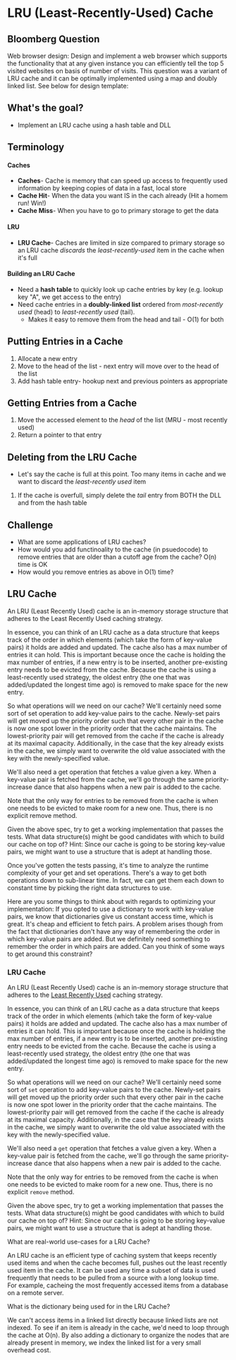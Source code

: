 # LRU (Least-Recently-Used) Cache

## Bloomberg Question
Web browser design:
Design and implement a web browser which supports the functionality that at any given instance you can efficiently tell the top 5 visited websites on basis of number of visits. This question was a variant of LRU cache and it can be optimally implemented using a map and doubly linked list. See below for design template:


## What's the goal?
- Implement an LRU cache using a hash table and DLL

## Terminology

#### Caches
- **Caches**- Cache is memory that can speed up access to frequently used information  by keeping copies of data in a fast, local store
- **Cache Hit**- When the data you want IS in the cach already (Hit a homem run! Win!)
- **Cache Miss**- When you have to go to primary storage to get the data

#### LRU
- **LRU Cache**- Caches are limited in size compared to primary storage so an LRU cache _discards_ the _least-recently-used_ item in the cache when it's full

#### Building an LRU Cache
- Need a **hash table** to quickly look up cache entries by key (e.g. lookup key "A", we get access to the entry)
- Need cache entries in a **doubly-linked list** ordered from _most-recently used_ (head) to _least-recently used_ (tail). 
    -  Makes it easy to remove them from the head and tail - O(1) for both



## Putting Entries in a Cache
1. Allocate a new entry
2. Move to the head of the list - next entry will move over to the head of the list
3. Add hash table entry- hookup next and previous pointers as appropriate

## Getting Entries from a Cache
1. Move the accessed element to the _head_ of the list (MRU - most recently used)
2. Return a pointer to that entry


## Deleting from the LRU Cache 
- Let's say the cache is full at this point. Too many items in cache and we want to discard the _least-recently used_ item 
1. If the cache is overfull, simply delete the _tail_ entry from BOTH the DLL and from the hash table


## Challenge
- What are some applications of LRU caches?
- How would you add functinoality to the cache (in psuedocode) to remove entries that are older than a cutoff age from the cache? O(n) time is OK
- How would you remove entries as above in O(1) time?



## LRU Cache
An LRU (Least Recently Used) cache is an in-memory storage structure that adheres to the Least Recently Used caching strategy.

In essence, you can think of an LRU cache as a data structure that keeps track of the order in which elements (which take the form of key-value pairs) it holds are added and updated. The cache also has a max number of entries it can hold. This is important because once the cache is holding the max number of entries, if a new entry is to be inserted, another pre-existing entry needs to be evicted from the cache. Because the cache is using a least-recently used strategy, the oldest entry (the one that was added/updated the longest time ago) is removed to make space for the new entry.

So what operations will we need on our cache? We'll certainly need some sort of set operation to add key-value pairs to the cache. Newly-set pairs will get moved up the priority order such that every other pair in the cache is now one spot lower in the priority order that the cache maintains. The lowest-priority pair will get removed from the cache if the cache is already at its maximal capacity. Additionally, in the case that the key already exists in the cache, we simply want to overwrite the old value associated with the key with the newly-specified value.

We'll also need a get operation that fetches a value given a key. When a key-value pair is fetched from the cache, we'll go through the same priority-increase dance that also happens when a new pair is added to the cache.

Note that the only way for entries to be removed from the cache is when one needs to be evicted to make room for a new one. Thus, there is no explicit remove method.

Given the above spec, try to get a working implementation that passes the tests. What data structure(s) might be good candidates with which to build our cache on top of? Hint: Since our cache is going to be storing key-value pairs, we might want to use a structure that is adept at handling those.

Once you've gotten the tests passing, it's time to analyze the runtime complexity of your get and set operations. There's a way to get both operations down to sub-linear time. In fact, we can get them each down to constant time by picking the right data structures to use.

Here are you some things to think about with regards to optimizing your implementation: If you opted to use a dictionary to work with key-value pairs, we know that dictionaries give us constant access time, which is great. It's cheap and efficient to fetch pairs. A problem arises though from the fact that dictionaries don't have any way of remembering the order in which key-value pairs are added. But we definitely need something to remember the order in which pairs are added. Can you think of some ways to get around this constraint?


### LRU Cache
An LRU (Least Recently Used) cache is an in-memory storage structure that adheres to the [Least Recently Used](https://en.wikipedia.org/wiki/Cache_replacement_policies#Least_recently_used_(LRU)) caching strategy. 

In essence, you can think of an LRU cache as a data structure that keeps track of the order in which elements (which take the form of key-value pairs) it holds are added and updated. The cache also has a max number of entries it can hold. This is important because once the cache is holding the max number of entries, if a new entry is to be inserted, another pre-existing entry needs to be evicted from the cache. Because the cache is using a least-recently used strategy, the oldest entry (the one that was added/updated the longest time ago) is removed to make space for the new entry. 

So what operations will we need on our cache? We'll certainly need some sort of `set` operation to add key-value pairs to the cache. Newly-set pairs will get moved up the priority order such that every other pair in the cache is now one spot lower in the priority order that the cache maintains. The lowest-priority pair will get removed from the cache if the cache is already at its maximal capacity. Additionally, in the case that the key already exists in the cache, we simply want to overwrite the old value associated with the key with the newly-specified value. 

We'll also need a `get` operation that fetches a value given a key. When a key-value pair is fetched from the cache, we'll go through the same priority-increase dance that also happens when a new pair is added to the cache.

Note that the only way for entries to be removed from the cache is when one needs to be evicted to make room for a new one. Thus, there is no explicit `remove` method. 

Given the above spec, try to get a working implementation that passes the tests. What data structure(s) might be good candidates with which to build our cache on top of? Hint: Since our cache is going to be storing key-value pairs, we might want to use a structure that is adept at handling those. 



What are real-world use-cases for a LRU Cache?

An LRU cache is an efficient type of caching system that keeps recently used items and when the cache becomes full, pushes out the least recently used item in the cache. It can be used any time a subset of data is used frequently that needs to be pulled from a source with a long lookup time. For example, cacheing the most frequently accessed items from a database on a remote server.

What is the dictionary being used for in the LRU Cache?

We can't access items in a linked list directly because linked lists are not indexed. To see if an item is already in the cache, we'd need to loop through the cache at O(n). By also adding a dictionary to organize the nodes that are already present in memory, we index the linked list for a very small overhead cost.

